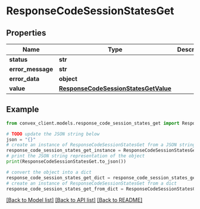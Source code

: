 # ResponseCodeSessionStatesGet


## Properties

Name | Type | Description | Notes
------------ | ------------- | ------------- | -------------
**status** | **str** |  | 
**error_message** | **str** |  | [optional] 
**error_data** | **object** |  | [optional] 
**value** | [**ResponseCodeSessionStatesGetValue**](ResponseCodeSessionStatesGetValue.md) |  | [optional] 

## Example

```python
from convex_client.models.response_code_session_states_get import ResponseCodeSessionStatesGet

# TODO update the JSON string below
json = "{}"
# create an instance of ResponseCodeSessionStatesGet from a JSON string
response_code_session_states_get_instance = ResponseCodeSessionStatesGet.from_json(json)
# print the JSON string representation of the object
print(ResponseCodeSessionStatesGet.to_json())

# convert the object into a dict
response_code_session_states_get_dict = response_code_session_states_get_instance.to_dict()
# create an instance of ResponseCodeSessionStatesGet from a dict
response_code_session_states_get_from_dict = ResponseCodeSessionStatesGet.from_dict(response_code_session_states_get_dict)
```
[[Back to Model list]](../README.md#documentation-for-models) [[Back to API list]](../README.md#documentation-for-api-endpoints) [[Back to README]](../README.md)


